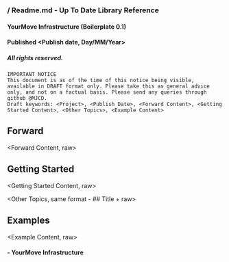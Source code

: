 ### <Project> / Readme.md - Up To Date Library Reference
#### YourMove Infrastructure (Boilerplate 0.1)
#### Published <Publish date, Day/MM/Year>
##### All rights reserved.

    IMPORTANT NOTICE
    This document is as of the time of this notice being visible, available in DRAFT format only. Please take this as general advice only, and not on a factual basis. Please send any queries through github @MJCD.
    Draft keywords: <Project>, <Publish Date>, <Forward Content>, <Getting Started Content>, <Other Topics>, <Example Content>

## Forward

<Forward Content, raw>

## Getting Started

<Getting Started Content, raw>

<Other Topics, same format - ## Title + raw>

## Examples

<Example Content, raw>

#### - YourMove Infrastructure